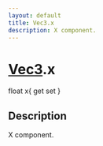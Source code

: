 ```yaml
---
layout: default
title: Vec3.x
description: X component.
---
```

# [Vec3]({{site.url}}/Pages/Reference/Vec3.html).x

<div class='signature' markdown='1'>
float x{ get set }
</div>

## Description
X component.

